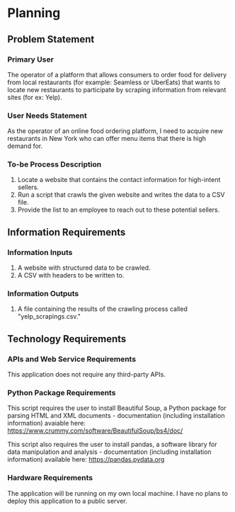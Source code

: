 # Planning

## Problem Statement

### Primary User

The operator of a platform that allows consumers to order food for delivery from local restaurants (for example: Seamless or UberEats) that wants to locate new restaurants to participate by scraping information from relevant sites (for ex: Yelp).

### User Needs Statement 

As the operator of an online food ordering platform, I need to acquire new restaurants in New York who can offer menu items that there is high demand for.  

### To-be Process Description

1. Locate a website that contains the contact information for high-intent sellers.
2. Run a script that crawls the given website and writes the data to a CSV file.
3. Provide the list to an employee to reach out to these potential sellers.

## Information Requirements

### Information Inputs

1. A website with structured data to be crawled.
2. A CSV with headers to be written to.

### Information Outputs

1. A file containing the results of the crawling process called "yelp_scrapings.csv."

## Technology Requirements

### APIs and Web Service Requirements

This application does not require any third-party APIs.

### Python Package Requirements

This script requires the user to install Beautiful Soup, a Python package for parsing HTML and XML documents - documentation (including installation information) avaiable here: https://www.crummy.com/software/BeautifulSoup/bs4/doc/

This script also requires the user to install pandas, a software library for data manipulation and analysis - documentation (including installation information) available here: https://pandas.pydata.org

### Hardware Requirements

The application will be running on my own local machine. I have no plans to deploy this application to a public server.
